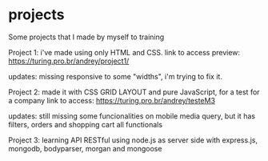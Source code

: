 # projects
Some projects that I made by myself to training

Project 1: i've made using only HTML and CSS. 
link to access preview: https://turing.pro.br/andrey/project1/

updates: missing responsive to some "widths", i'm trying to fix it.

Project 2: made it with CSS GRID LAYOUT and pure JavaScript, for a test for a company
link to access: https://turing.pro.br/andrey/testeM3

updates: still missing some funcionalities on mobile media query, but it has filters, orders and shopping cart all functionals

Project 3: learning API RESTful using node.js as server side with express.js, mongodb, bodyparser, morgan and mongoose
